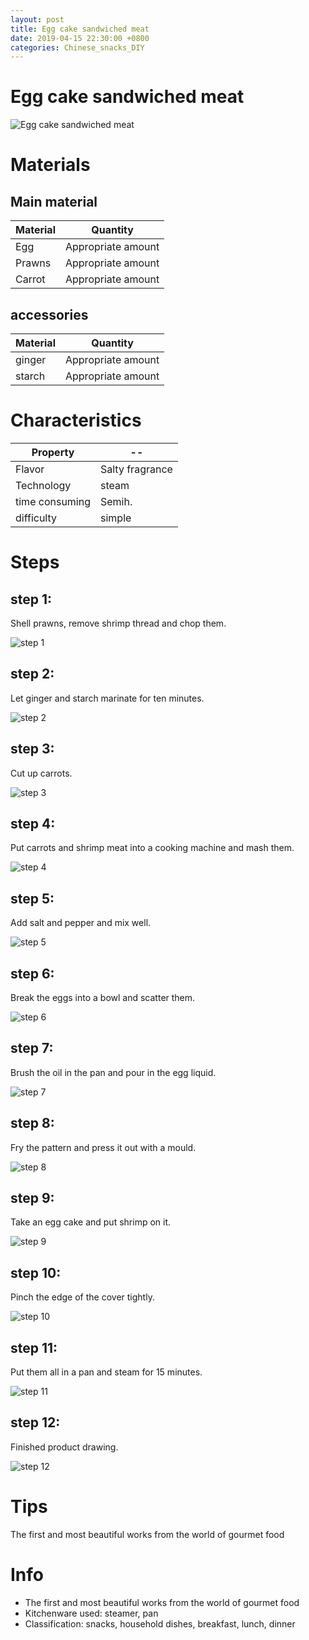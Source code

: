 ```yaml
---
layout: post
title: Egg cake sandwiched meat
date: 2019-04-15 22:30:00 +0800
categories: Chinese_snacks_DIY
---
```


# Egg cake sandwiched meat

![Egg cake sandwiched meat]({{site.baseurl}}/img/406261/406261.jpg)

# Materials


## Main material

Material|Quantity
--|--
Egg|Appropriate amount
Prawns|Appropriate amount
Carrot|Appropriate amount

## accessories

Material|Quantity
--|--
ginger|Appropriate amount
starch|Appropriate amount

# Characteristics

Property|--
--|--
Flavor|Salty fragrance
Technology|steam
time consuming|Semih.
difficulty|simple

# Steps

## step 1:

Shell prawns, remove shrimp thread and chop them.

![step 1]({{site.baseurl}}/img/406261/1.jpg)

## step 2:

Let ginger and starch marinate for ten minutes.

![step 2]({{site.baseurl}}/img/406261/2.jpg)

## step 3:

Cut up carrots.

![step 3]({{site.baseurl}}/img/406261/3.jpg)

## step 4:

Put carrots and shrimp meat into a cooking machine and mash them.

![step 4]({{site.baseurl}}/img/406261/4.jpg)

## step 5:

Add salt and pepper and mix well.

![step 5]({{site.baseurl}}/img/406261/5.jpg)

## step 6:

Break the eggs into a bowl and scatter them.

![step 6]({{site.baseurl}}/img/406261/6.jpg)

## step 7:

Brush the oil in the pan and pour in the egg liquid.

![step 7]({{site.baseurl}}/img/406261/7.jpg)

## step 8:

Fry the pattern and press it out with a mould.

![step 8]({{site.baseurl}}/img/406261/8.jpg)

## step 9:

Take an egg cake and put shrimp on it.

![step 9]({{site.baseurl}}/img/406261/9.jpg)

## step 10:

Pinch the edge of the cover tightly.

![step 10]({{site.baseurl}}/img/406261/10.jpg)

## step 11:

Put them all in a pan and steam for 15 minutes.

![step 11]({{site.baseurl}}/img/406261/11.jpg)

## step 12:

Finished product drawing.

![step 12]({{site.baseurl}}/img/406261/12.jpg)

# Tips

The first and most beautiful works from the world of gourmet food

# Info

- The first and most beautiful works from the world of gourmet food
- Kitchenware used: steamer, pan
- Classification: snacks, household dishes, breakfast, lunch, dinner